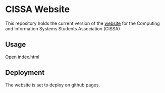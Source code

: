 # CISSA Website

This repository holds the current version of the [website](https://cissa.org.au)
for the Computing and Information Systems Students Association (CISSA)

## Usage

Open index.html

## Deployment

The website is set to deploy on github pages. 
